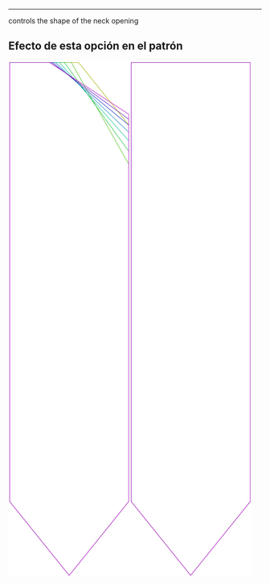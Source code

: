 ---

controls the shape of the neck opening


## Efecto de esta opción en el patrón
![Esta imagen muestra el efecto de esta opción superponiendo varias variantes que tienen un valor diferente para esta opción](walburga_neckoratio_sample.svg "Efecto de esta opción en el patrón")